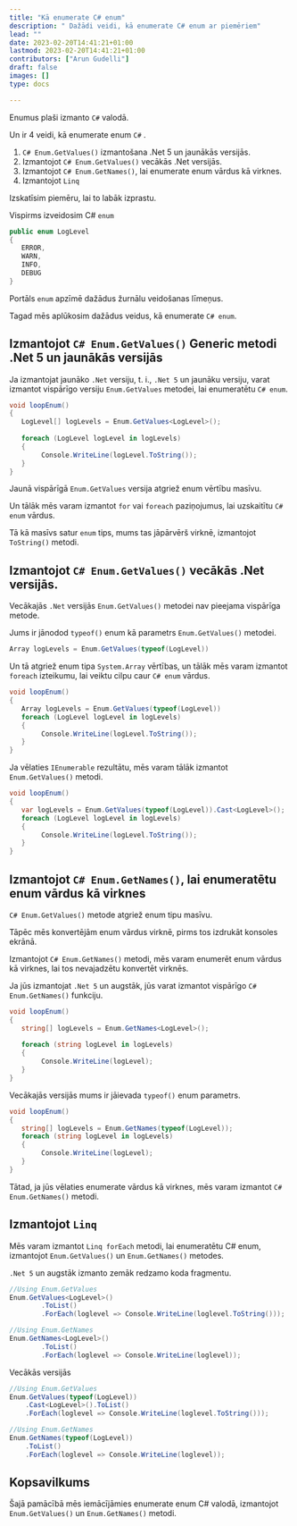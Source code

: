 ```yaml
---
title: "Kā enumerate C# enum"
description: " Dažādi veidi, kā enumerate C# enum ar piemēriem"
lead: ""
date: 2023-02-20T14:41:21+01:00
lastmod: 2023-02-20T14:41:21+01:00
contributors: ["Arun Gudelli"]
draft: false
images: []
type: docs

---
```


Enumus plaši izmanto `C#` valodā. 

Un ir 4 veidi, kā enumerate enum `C#` . 

1. `C# Enum.GetValues()` izmantošana .Net 5 un jaunākās versijās.
2. Izmantojot `C# Enum.GetValues()` vecākās .Net versijās.
3. Izmantojot `C# Enum.GetNames()`, lai enumerate enum vārdus kā virknes.
4. Izmantojot `Linq`

Izskatīsim piemēru, lai to labāk izprastu. 

Vispirms izveidosim C# `enum`

```csharp
public enum LogLevel
{
   ERROR, 
   WARN, 
   INFO, 
   DEBUG
}
```

Portāls `enum` apzīmē dažādus žurnālu veidošanas līmeņus.

Tagad mēs aplūkosim dažādus veidus, kā enumerate `C# enum`.

## Izmantojot `C# Enum.GetValues()` Generic metodi .Net 5 un jaunākās versijās

Ja izmantojat jaunāko `.Net` versiju, t. i., `.Net 5` un jaunāku versiju, varat izmantot vispārīgo versiju `Enum.GetValues` metodei, lai enumeratētu `C# enum`.

```csharp
void loopEnum()
{
   LogLevel[] logLevels = Enum.GetValues<LogLevel>();
   
   foreach (LogLevel logLevel in logLevels)
   {
        Console.WriteLine(logLevel.ToString());
   }
}
```

Jaunā vispārīgā `Enum.GetValues` versija atgriež enum vērtību masīvu. 

Un tālāk mēs varam izmantot `for` vai `foreach` paziņojumus, lai uzskaitītu `C# enum` vārdus. 

Tā kā masīvs satur `enum` tips, mums tas jāpārvērš virknē, izmantojot `ToString()` metodi.

## Izmantojot `C# Enum.GetValues()` vecākās .Net versijās.

Vecākajās `.Net` versijās `Enum.GetValues()` metodei nav pieejama vispārīga metode. 

Jums ir jānodod `typeof()` enum kā parametrs `Enum.GetValues()` metodei. 

```csharp
Array logLevels = Enum.GetValues(typeof(LogLevel))
```
Un tā atgriež enum tipa `System.Array` vērtības, un tālāk mēs varam izmantot `foreach` izteikumu, lai veiktu cilpu caur `C# enum` vārdus.

```csharp
void loopEnum()
{
   Array logLevels = Enum.GetValues(typeof(LogLevel))
   foreach (LogLevel logLevel in logLevels)
   {
        Console.WriteLine(logLevel.ToString());
   }
}
```

Ja vēlaties `IEnumerable` rezultātu, mēs varam tālāk izmantot `Enum.GetValues()` metodi.

```csharp
void loopEnum()
{
   var logLevels = Enum.GetValues(typeof(LogLevel)).Cast<LogLevel>();
   foreach (LogLevel logLevel in logLevels)
   {
        Console.WriteLine(logLevel.ToString());
   }
}
```

## Izmantojot `C# Enum.GetNames()`, lai enumeratētu enum vārdus kā virknes 

`C# Enum.GetValues()` metode atgriež enum tipu masīvu. 

Tāpēc mēs konvertējām enum vārdus virknē, pirms tos izdrukāt konsoles ekrānā.

Izmantojot `C# Enum.GetNames()` metodi, mēs varam enumerēt enum vārdus kā virknes, lai tos nevajadzētu konvertēt virknēs.

Ja jūs izmantojat `.Net 5` un augstāk, jūs varat izmantot vispārīgo `C# Enum.GetNames()` funkciju.

```csharp
void loopEnum()
{
   string[] logLevels = Enum.GetNames<LogLevel>();
   
   foreach (string logLevel in logLevels)
   {
        Console.WriteLine(logLevel);
   }
}
```

Vecākajās versijās mums ir jāievada `typeof()` enum parametrs.

```csharp
void loopEnum()
{
   string[] logLevels = Enum.GetNames(typeof(LogLevel));
   foreach (string logLevel in logLevels)
   {
        Console.WriteLine(logLevel);
   }
}
```

Tātad, ja jūs vēlaties enumerate vārdus kā virknes, mēs varam izmantot `C# Enum.GetNames()` metodi.

## Izmantojot `Linq`

Mēs varam izmantot `Linq forEach` metodi, lai enumeratētu C# enum, izmantojot `Enum.GetValues()` un `Enum.GetNames()` metodes.

 `.Net 5` un augstāk izmanto zemāk redzamo koda fragmentu.

```csharp
//Using Enum.GetValues
Enum.GetValues<LogLevel>()
        .ToList()
        .ForEach(loglevel => Console.WriteLine(loglevel.ToString()));

//Using Enum.GetNames
Enum.GetNames<LogLevel>()
        .ToList()
        .ForEach(loglevel => Console.WriteLine(loglevel));        
```

Vecākās versijās

```csharp
//Using Enum.GetValues
Enum.GetValues(typeof(LogLevel))
    .Cast<LogLevel>().ToList()
    .ForEach(loglevel => Console.WriteLine(loglevel.ToString()));

//Using Enum.GetNames
Enum.GetNames(typeof(LogLevel))
    .ToList()
    .ForEach(loglevel => Console.WriteLine(loglevel));    
```

## Kopsavilkums

Šajā pamācībā mēs iemācījāmies enumerate enum C# valodā, izmantojot `Enum.GetValues()` un `Enum.GetNames()` metodi.










